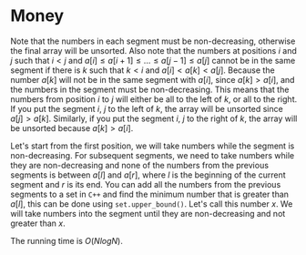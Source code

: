 # Money
Note that the numbers in each segment must be non-decreasing, otherwise the final array will be unsorted. Also note that the numbers at positions $i$ and $j$ such that $i<j$ and $a[i] \le a[i+1] \le ... \le a[j-1] \le a[j]$ cannot be in the same segment if there is $k$ such that $k<i$ and $a[i]<a[k]<a[j]$. Because the number $a[k]$ will not be in the same segment with $a[i]$, since $a[k]>a[i]$, and the numbers in the segment must be non-decreasing. This means that the numbers from position $i$ to $j$ will either be all to the left of $k$, or all to the right. If you put the segment $i$, $j$ to the left of $k$, the array will be unsorted since $a[j]>a[k]$. Similarly, if you put the segment $i$, $j$ to the right of $k$, the array will be unsorted because $a[k]>a[i]$.

Let's start from the first position, we will take numbers while the segment is non-decreasing. For subsequent segments, we need to take numbers while they are non-decreasing and none of the numbers from the previous segments is between $a[l]$ and $a[r]$, where $l$ is the beginning of the current segment and $r$ is its end. You can add all the numbers from the previous segments to a set in `C++` and find the minimum number that is greater than $a[l]$, this can be done using `set.upper_bound()`. Let's call this number $x$. We will take numbers into the segment until they are non-decreasing and not greater than $x$.

The running time is $O(NlogN)$.